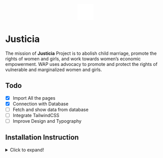 <center>
<img src="./public/frontend/assets/logo.png" alt="Justicia Logo">
</center>

# Justicia
The mission of **Justicia** Project is to abolish child marriage, promote the rights of women and girls, and work towards women’s economic empowerment. WAP uses advocacy to promote and protect the rights of vulnerable and marginalized women and girls.

## Todo
- [x] Import All the pages
- [X] Connection with Database
- [ ] Fetch and show data from database
- [ ] Integrate TailwindCSS
- [ ] Improve Design and Typography

## Installation Instruction
<details>
<summary>Click to expand!</summary>

-   Clone the Repository

    ```
    git clone https://github.com/saadh393/sximo.git
    ```

-   Import the [database.6.2.sql](https://github.com/saadh393/sximo/releases/tag/database)

-   Install Composer Dependencies

    ```
    composer install
    ```

-   Install NPM Dependencies (Optional)
    ```
    npm install
    ```
-   Generate an app encryption key

    ```
    php artisan key:generate
    ```

-   In the .env file, add database information to allow Laravel to connect to the database

-   Migrate the database

    ```
    php artisan migrate
    ```

-   Run the Application

    ```
    php artisan serve
    ```

-   Login with the Credentials
    ```
    dummyemail@email.com
    123@@123
    ```
</details>
